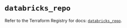 # `databricks_repo`

Refer to the Terraform Registry for docs: [`databricks_repo`](https://registry.terraform.io/providers/databricks/databricks/1.40.0/docs/resources/repo).
